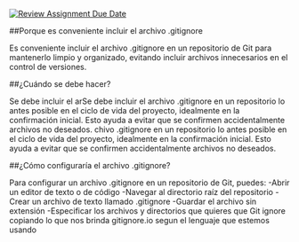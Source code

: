 [![Review Assignment Due Date](https://classroom.github.com/assets/deadline-readme-button-22041afd0340ce965d47ae6ef1cefeee28c7c493a6346c4f15d667ab976d596c.svg)](https://classroom.github.com/a/kl-E8VQf)

##Porque es conveniente incluir el archivo .gitignore

Es conveniente incluir el archivo .gitignore en un repositorio de Git para mantenerlo limpio y organizado, evitando incluir archivos innecesarios en el control de versiones. 

##¿Cuándo se debe hacer?

Se debe incluir el arSe debe incluir el archivo .gitignore en un repositorio lo antes posible en el ciclo de vida del proyecto, idealmente en la confirmación inicial. Esto ayuda a evitar que se confirmen accidentalmente archivos no deseados. chivo .gitignore en un repositorio lo antes posible en el ciclo de vida del proyecto, idealmente en la confirmación inicial. Esto ayuda a evitar que se confirmen accidentalmente archivos no deseados. 

##¿Cómo configuraría el archivo .gitignore?

Para configurar un archivo .gitignore en un repositorio de Git, puedes: 
-Abrir un editor de texto o de código
-Navegar al directorio raíz del repositorio
-Crear un archivo de texto llamado .gitignore
-Guardar el archivo sin extensión
-Especificar los archivos y directorios que quieres que Git ignore copiando lo que nos brinda gitignore.io segun el lenguaje que estemos usando